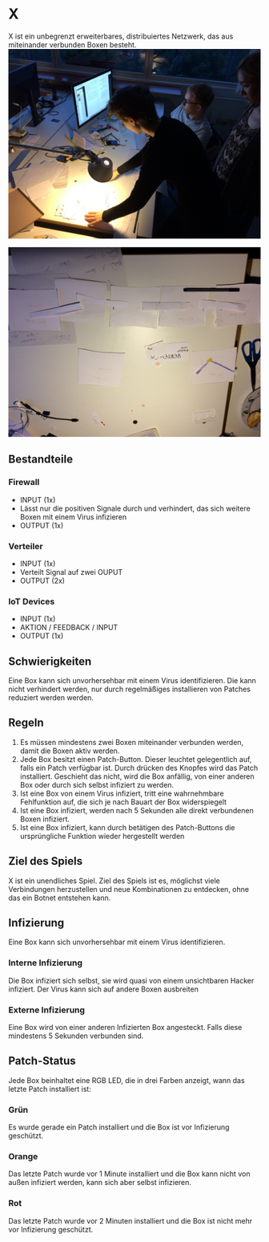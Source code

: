 # X
X ist ein unbegrenzt erweiterbares, distribuiertes Netzwerk, das aus miteinander verbunden Boxen besteht.
![Bild1](img/bild1.jpg)

![Bild2](img/bild2.jpg)

## Bestandteile
### Firewall
- INPUT (1x)
- Lässt nur die positiven Signale durch und verhindert, das sich weitere Boxen mit einem Virus infizieren
- OUTPUT (1x)
### Verteiler
- INPUT (1x)
- Verteilt Signal auf zwei OUPUT
- OUTPUT (2x)
### IoT Devices
- INPUT (1x)
- AKTION / FEEDBACK / INPUT
- OUTPUT (1x)
## Schwierigkeiten
Eine Box kann sich unvorhersehbar mit einem Virus identifizieren. Die kann nicht verhindert werden, nur durch regelmäßiges installieren von Patches reduziert werden werden.
## Regeln
1. Es müssen mindestens zwei Boxen miteinander verbunden werden, damit die Boxen aktiv werden.
2. Jede Box besitzt einen Patch-Button. Dieser leuchtet gelegentlich auf, falls ein Patch verfügbar ist. Durch drücken des Knopfes wird das Patch installiert. Geschieht das nicht, wird die Box anfällig, von einer anderen Box oder durch sich selbst infiziert zu werden.
3. Ist eine Box von einem Virus infiziert, tritt eine wahrnehmbare Fehlfunktion auf, die sich je nach Bauart der Box widerspiegelt
4. Ist eine Box infiziert, werden nach 5 Sekunden alle direkt verbundenen Boxen infiziert.
5. Ist eine Box infiziert, kann durch betätigen des Patch-Buttons die ursprüngliche Funktion wieder hergestellt werden
## Ziel des Spiels
X ist ein unendliches Spiel. Ziel des Spiels ist es, möglichst viele Verbindungen herzustellen und neue Kombinationen zu entdecken, ohne das ein Botnet entstehen kann.

## Infizierung
Eine Box kann sich unvorhersehbar mit einem Virus identifizieren.
### Interne Infizierung
Die Box infiziert sich selbst, sie wird quasi von einem unsichtbaren Hacker infiziert. Der Virus kann sich auf andere Boxen ausbreiten
### Externe Infizierung
Eine Box wird von einer anderen Infizierten Box angesteckt. Falls diese mindestens 5 Sekunden verbunden sind.

## Patch-Status
Jede Box beinhaltet eine RGB LED, die in drei Farben anzeigt, wann das letzte Patch installiert ist:
### Grün
Es wurde gerade ein Patch installiert und die Box ist vor Infizierung geschützt.
### Orange
Das letzte Patch wurde vor 1 Minute installiert und die Box kann  nicht von außen infiziert werden, kann sich aber selbst infizieren.
### Rot
Das letzte Patch wurde vor 2 Minuten installiert und die Box ist nicht mehr vor Infizierung geschützt.
